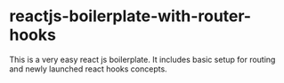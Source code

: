 # reactjs-boilerplate-with-router-hooks
This is a very easy react js boilerplate. It includes basic setup for routing and newly launched react hooks concepts.